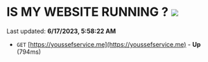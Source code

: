 # IS MY WEBSITE RUNNING ? [![](https://img.shields.io/static/v1?label=Sponsor&message=%E2%9D%A4&logo=GitHub&color=%23fe8e86)](https://github.com/sponsors/<username>)

Last updated: **6/17/2023, 5:58:22 AM**

- `GET` [https://youssefservice.me](https://youssefservice.me) - **Up** (794ms)
